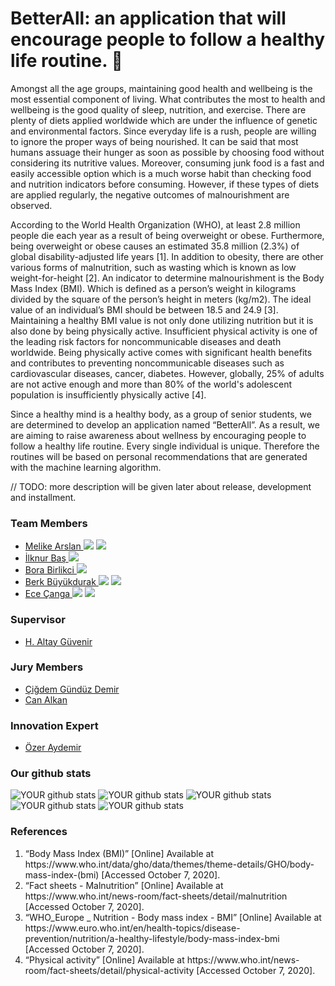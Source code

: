 # BetterAll: an application that will encourage people to follow a healthy life routine. 🌱 
Amongst all the age groups, maintaining good health and wellbeing is the most essential component of living. What contributes the most to health and wellbeing is the good quality of sleep, nutrition, and exercise. There are plenty of diets applied worldwide which are under the influence of genetic and environmental factors. Since everyday life is a rush, people are willing to ignore the proper ways of being nourished. It can be said that most humans assuage their hunger as soon as possible by choosing food without considering its nutritive values. Moreover, consuming junk food is a fast and easily accessible option which is a much worse habit than checking food and nutrition indicators before consuming. However, if these types of diets are applied regularly, the negative outcomes of malnourishment are observed. 

According to the World Health Organization (WHO), at least 2.8 million people die each year as a result of being overweight or obese. Furthermore, being overweight or obese causes an estimated 35.8 million (2.3%) of global disability-adjusted life years [1]. In addition to obesity, there are other various forms of malnutrition, such as wasting which is known as low weight-for-height [2]. An indicator to determine malnourishment is the Body Mass Index (BMI). Which is defined as a person’s weight in kilograms divided by the square of the person’s height in meters (kg/m2). The ideal value of an individual’s BMI should be between 18.5 and 24.9 [3]. Maintaining a healthy BMI value is not only done utilizing nutrition but it is also done by being physically active. Insufficient physical activity is one of the leading risk factors for noncommunicable diseases and death worldwide. Being physically active comes with significant health benefits and contributes to preventing noncommunicable diseases such as cardiovascular diseases, cancer, diabetes. However, globally, 25% of adults are not active enough and more than 80% of the world's adolescent population is insufficiently physically active [4].

Since a healthy mind is a healthy body, as a group of senior students, we are determined to develop an application named “BetterAll”. As a result, we are aiming to raise awareness about wellness by encouraging people to follow a healthy life routine. Every single individual is unique. Therefore the routines will be based on personal recommendations that are generated with the machine learning algorithm.


// TODO: more description will be given later about release, development and installment.

### Team Members
- <a href="mailto:melike.arslan@gmail.com"> Melike Arslan </a>
            [<img src="https://img.icons8.com/color/18/000000/linkedin-2--v2.png"/>](https://www.linkedin.com/in/melikearslan97/)
            [<img src="https://img.icons8.com/fluent/18/000000/github.png"/>](https://github.com/melikearslan)
- <a href="mailto:ilknur.bas@ug.bilkent.edu.tr"> İlknur Baş </a>
            [<img src="https://img.icons8.com/fluent/18/000000/github.png"/>](https://github.com/ilknurbas)
- <a href="mailto:bora.birlikci@ug.bilkent.edu.tr"> Bora Birlikci </a>
            [<img src="https://img.icons8.com/fluent/18/000000/github.png"/>](https://github.com/borabirlikci)
- <a href="mailto:berk.buyukdurak@ug.bilkent.edu.tr"> Berk Büyükdurak </a>
            [<img src="https://img.icons8.com/color/18/000000/linkedin-2--v2.png"/>](https://www.linkedin.com/in/berkbuyukdurak/)
            [<img src="https://img.icons8.com/fluent/18/000000/github.png"/>](https://github.com/berkbuyukdurak)
- <a href="mailto:ece.canga@ug.bilkent.edu.tr"> Ece Çanga </a>
            [<img src="https://img.icons8.com/color/18/000000/linkedin-2--v2.png"/>](https://www.linkedin.com/in/ececanga/)
            [<img src="https://img.icons8.com/fluent/18/000000/github.png"/>](https://github.com/ececanga)


### Supervisor
- <a href="http://www.cs.bilkent.edu.tr/~guvenir/">H. Altay Güvenir</a>

### Jury Members
- <a href="http://www.cs.bilkent.edu.tr/~gunduz/index.html">Çiğdem Gündüz Demir</a>
- <a href="http://www.cs.bilkent.edu.tr/~calkan/">Can Alkan</a>

### Innovation Expert
- <a href="mailto:ozer@ersteyazilim.com"> Özer Aydemir </a>

### Our github stats
![YOUR github stats](https://github-readme-stats.vercel.app/api?username=melikearslan)
![YOUR github stats](https://github-readme-stats.vercel.app/api?username=ilknurbas)
![YOUR github stats](https://github-readme-stats.vercel.app/api?username=borabirlikci)
![YOUR github stats](https://github-readme-stats.vercel.app/api?username=berkbuyukdurak)
![YOUR github stats](https://github-readme-stats.vercel.app/api?username=ececanga)

### References
<ol type="1">
  <li>“Body Mass Index (BMI)” [Online] Available at https://www.who.int/data/gho/data/themes/theme-details/GHO/body-mass-index-(bmi) [Accessed October 7, 2020].</li>
  <li>“Fact sheets - Malnutrition”  [Online] Available at https://www.who.int/news-room/fact-sheets/detail/malnutrition [Accessed October 7, 2020].</li>
  <li>“WHO_Europe _ Nutrition - Body mass index - BMI”  [Online] Available at https://www.euro.who.int/en/health-topics/disease-prevention/nutrition/a-healthy-lifestyle/body-mass-index-bmi [Accessed October 7, 2020].</li>
  <li>“Physical activity”  [Online] Available at https://www.who.int/news-room/fact-sheets/detail/physical-activity  [Accessed October 7, 2020].</li>
</ol>

